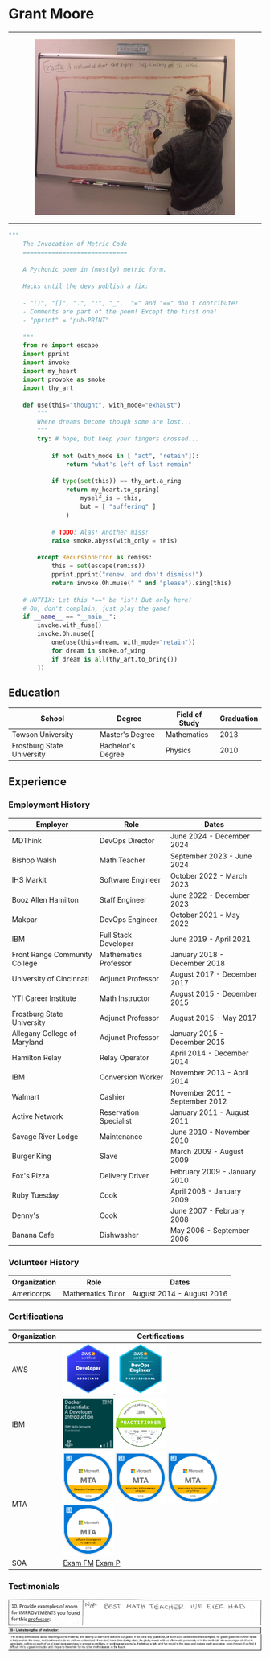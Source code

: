 # Grant Moore

---

<div align="center">
    <img src="./assets/fractal-me.jpg" alt="fractal me" width="400" />
</div>

---

```python
"""
    The Invocation of Metric Code 
    =============================

    A Pythonic poem in (mostly) metric form. 

    Hacks until the devs publish a fix:

    - "()", "[]", ".", ":", "_",  "=" and "==" don't contribute!
    - Comments are part of the poem! Except the first one!
    - "pprint" = "puh-PRINT"
  
    """
    from re import escape
    import pprint
    import invoke 
    import my_heart
    import provoke as smoke
    import thy_art

    def use(this="thought", with_mode="exhaust")
        """
        Where dreams become though some are lost...
        """
        try: # hope, but keep your fingers crossed...

            if not (with_mode in [ "act", "retain"]): 
                return "what's left of last remain"

            if type(set(this)) == thy_art.a_ring
                return my_heart.to_spring(
                    myself_is = this, 
                    but = [ "suffering" ]
                )

            # TODO: Alas! Another miss!
            raise smoke.abyss(with_only = this)

        except RecursionError as remiss:
            this = set(escape(remiss))
            pprint.pprint("renew, and don't dismiss!")
            return invoke.Oh.muse(" " and "please").sing(this)

    # HOTFIX: Let this "==" be "is"! But only here!
    # Oh, don't complain, just play the game! 
    if __name__ == "__main__":
        invoke.with_fuse()
        invoke.Oh.muse([   
            one(use(this=dream, with_mode="retain"))
            for dream in smoke.of_wing
            if dream is all(thy_art.to_bring())
        ])
```

## Education

|  School  |  Degree  | Field of Study | Graduation |
|--------- | -------  | -------------- | ---------- |
| Towson University | Master's Degree | Mathematics | 2013 |
| Frostburg State University | Bachelor's Degree | Physics | 2010 |

## Experience

### Employment History 

| Employer  | Role  | Dates |
| --------  | ----  | ----- |
| MDThink    | DevOps Director       | June 2024 - December 2024 |
| Bishop Walsh | Math Teacher | September 2023 - June 2024 |
| IHS Markit | Software Engineer | October 2022 - March 2023 |
| Booz Allen Hamilton | Staff Engineer | June 2022 - December 2023 |
| Makpar | DevOps Engineer | October 2021 - May 2022 |
| IBM | Full Stack Developer | June 2019 - April 2021 |
| Front Range Community College | Mathematics Professor | January 2018 - December 2018 |
| University of Cincinnati | Adjunct Professor | August 2017 - December 2017 |
| YTI Career Institute | Math Instructor | August 2015 - December 2015 |
| Frostburg State University | Adjunct Professor | August 2015 - May 2017 | 
| Allegany College of Maryland | Adjunct Professor | January 2015 - December 2015 |
| Hamilton Relay | Relay Operator | April 2014 - December 2014 |
| IBM | Conversion Worker | November 2013 - April 2014 | 
| Walmart | Cashier | November 2011 - September 2012 |
| Active Network | Reservation Specialist | January 2011 - August 2011 |
| Savage River Lodge | Maintenance | June 2010 - November 2010 |
| Burger King | Slave | March 2009 - August 2009 | 
| Fox's Pizza | Delivery Driver |  February 2009 - January 2010 |
| Ruby Tuesday | Cook |  April 2008 - January 2009 |
| Denny's | Cook | June 2007 - February 2008 | 
| Banana Cafe | Dishwasher | May 2006 - September 2006 | 

### Volunteer History

| Organization | Role | Dates | 
| ------------ | ---- | ----- | 
| Americorps | Mathematics Tutor | August 2014 - August 2016 |

### Certifications

| Organization  | Certifications |
|-------------- | -------------- |
| AWS | <a href="./assets/aws-certified-developer-associate.png"> <img src="./assets/aws-certified-developer-associate.png" alt="AWS Developer Associate" width="100"/> </a></div> <a href="./assets/aws-certified-devops-engineer-professional.png"> <img src="./assets/aws-certified-devops-engineer-professional.png" alt="AWS DevOps Professional" width="100"/></a> |
| IBM | <a href="./assets/aws-certified-developer-associate.png"><img src="./assets/ibm-docker-introduction.png" alt="IBM Docker Essentials" width="100"/></a> <a href="./assets/ibm-docker-introduction.png"> <img src="./assets/ibm-enterprise-design.png" alt="IBM Enterprise Design" width="100"/> </a> |
| MTA | <a href="./assets/mta-database-fundamentals-certified-2018.png"><img src="./assets/mta-database-fundamentals-certified-2018.png" alt="MTA Database Fundamentals" width="100"/></a> <a href="./assets/mta-introduction-to-programming-using-java-certified-2018.png>"><img src="./assets/mta-introduction-to-programming-using-java-certified-2018.png" alt="Java Programming" width="100"/></a> <a href="./assets/mta-introduction-to-programming-using-python-certified-2018.png"><img src="./assets/mta-introduction-to-programming-using-python-certified-2018.png" alt="Python Programming" width="100"></a> <a href="./assets/mta-software-development-fundamentals-certified-2018.png"><img src="./assets/mta-software-development-fundamentals-certified-2018.png" alt="Software Development Fundamentals" width="100"/></a> |
| SOA | [Exam FM](./assets/soa-exam-fm.png) [Exam P](./assets/soa-exam-p.png) |

### Testimonials

![Math 201: Calculus I](./assets/testimonial-math-201.jpg)
![Phys 215: Principles of Mechanics](./assets/testimonial-phys-215.jpg)